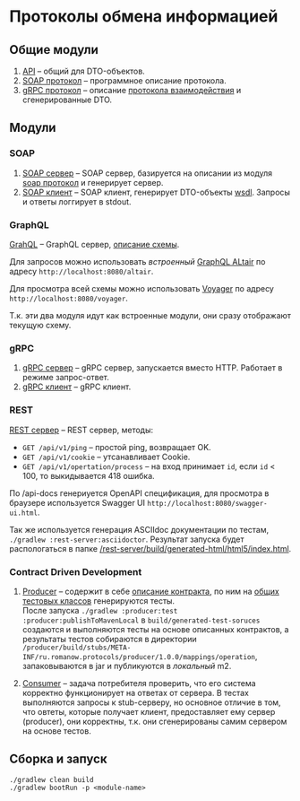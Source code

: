 # Протоколы обмена информацией

## Общие модули

1. [API](/api) – общий для DTO-объектов.
1. [SOAP протокол](/soap-protocol) – программное описание протокола.
1. [gRPC протокол](/grpc-protocol) –
   описание [протокола взаимодействия](/grpc-protocol/src/main/proto/TestService.proto) и сгенерированные DTO.

## Модули

### SOAP

1. [SOAP сервер](/soap-server) – SOAP сервер, базируется на описании из модуля [soap протокол](/soap-protocol) и
   генерирует сервер.
1. [SOAP клиент](/soap-client) – SOAP клиент, генерирует DTO-объекты [wsdl](/soap-client/src/main/resources/wsdl).
   Запросы и ответы логгирует в stdout.

### GraphQL

[GrahQL](/graphql) – GraphQL сервер, [описание схемы](/graphql/src/main/resources/schema/authros.graphqls).

Для запросов можно использовать _встроенный_ [GraphQL ALtair](https://altair.sirmuel.design/) по
адресу `http://localhost:8080/altair`.

Для просмотра всей схемы можно использовать [Voyager](https://apis.guru/graphql-voyager/) по
адресу `http://localhost:8080/voyager`.

Т.к. эти два модуля идут как встроенные модули, они сразу отображают текущую схему.

### gRPC

1. [gRPC сервер](/grpc-server) – gRPC сервер, запускается вместо HTTP. Работает в режиме запрос-ответ.
1. [gRPC клиент](/grpc-client) – gRPC клиент.

### REST

[REST сервер](/rest-server) – REST сервер, методы:

* `GET /api/v1/ping` – простой ping, возвращает OK.
* `GET /api/v1/cookie` – утсанавливает Cookie.
* `GET /api/v1/opertation/process` – на вход принимает `id`, если `id` < 100, то выкидывается 418 ошибка.

По /api-docs генериуется OpenAPI спецификация, для просмотра в браузере используется Swagger
UI `http://localhost:8080/swagger-ui.html`.

Так же используется генерация ASCIIdoc документации по тестам, `./gradlew :rest-server:asciidoctor`. Результат запуска
будет распологаться в
папке [/rest-server/build/generated-html/html5/index.html](/rest-server/build/generated-html/html5/index.html).

### Contract Driven Development

1. [Producer](/producer) – содержит в себе [описание контракта](/producer/src/test/resources/contracts), по ним
   на [общих тестовых классов](/producer/src/test/java/ru/romanow/protocols/producer/web) генерируются тесты.<br />После
   запуска `./gradlew :producer:test :producer:publishToMavenLocal` в `build/generated-test-soruces` создаются и
   выполняются тесты на основе описанных контрактов, а результаты тестов собираются в
   директории `/producer/build/stubs/META-INF/ru.romanow.protocols/producer/1.0.0/mappings/operation`, запаковываются в
   jar и публикуются в _локальный_ m2.

1. [Consumer](/consumer) – задача потребителя проверить, что его система корректно функционирует на ответах от сервера.
   В тестах выполняются запросы к stub-серверу, но основное отличие в том, что овтеты, которые получает клиент,
   предоставляет ему сервер (producer), они корректны, т.к. они сгенерированы самим сервером на основе тестов.

## Сборка и запуск

```shell
./gradlew clean build
./gradlew bootRun -p <module-name>
```